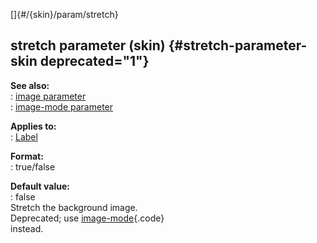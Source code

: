 []{#/{skin}/param/stretch}    
## stretch parameter (skin) {#stretch-parameter-skin deprecated="1"}    
**See also:**    
:   [image parameter](ref/%7Bskin%7D/param/image)    
:   [image-mode parameter](ref/%7Bskin%7D/param/image-mode)    
<!-- -->    
**Applies to:**    
:   [Label](ref/%7Bskin%7D/control/label)    
<!-- -->    
**Format:**    
:   true/false    
<!-- -->    
**Default value:**    
:   false    
Stretch the background image.    
Deprecated; use [image-mode](ref/%7Bskin%7D/param/image-mode){.code}    
instead.  